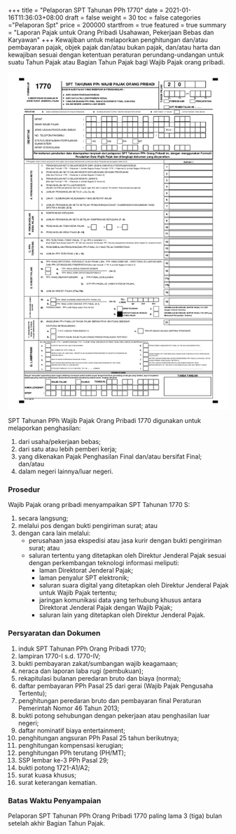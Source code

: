 +++
title = "Pelaporan SPT Tahunan PPh 1770"
date = 2021-01-16T11:36:03+08:00
draft = false
weight = 30
toc = false
categories ="Pelaporan Spt"
price = 200000
startfrom = true
featured = true
summary = "Laporan Pajak untuk Orang Pribadi Usahawan, Pekerjaan Bebas dan  Karyawan" 
+++
Kewajiban untuk melaporkan penghitungan dan/atau pembayaran pajak, objek pajak dan/atau bukan pajak, dan/atau harta dan kewajiban sesuai dengan ketentuan peraturan perundang-undangan untuk suatu Tahun Pajak atau Bagian Tahun Pajak bagi Wajib Pajak orang pribadi.

![SPT Tahunan Orang Pribadi 1770](spt-tahunan-pph-orang-pribadi.jpg)

SPT Tahunan PPh Wajib Pajak Orang Pribadi 1770 digunakan untuk melaporkan penghasilan:
1. dari usaha/pekerjaan bebas;
2. dari satu atau lebih pemberi kerja;
3. yang dikenakan Pajak Penghasilan Final dan/atau bersifat Final; dan/atau
4. dalam negeri lainnya/luar negeri.

### Prosedur
Wajib Pajak orang pribadi menyampaikan SPT Tahunan 1770 S:
1. secara langsung;
2. melalui pos dengan bukti pengiriman surat; atau
3. dengan cara lain melalui:
    - perusahaan jasa ekspedisi atau jasa kurir dengan bukti pengiriman surat; atau
    - saluran tertentu yang ditetapkan oleh Direktur Jenderal Pajak sesuai dengan perkembangan teknologi informasi meliputi:
        - laman Direktorat Jenderal Pajak;
        - laman penyalur SPT elektronik;
        - saluran suara digital yang ditetapkan oleh Direktur Jenderal Pajak untuk Wajib Pajak tertentu;
        - jaringan komunikasi data yang terhubung khusus antara Direktorat Jenderal Pajak dengan Wajib Pajak;
        - saluran lain yang ditetapkan oleh Direktur Jenderal Pajak.

### Persyaratan dan Dokumen
1. induk SPT Tahunan PPh Orang Pribadi 1770;
2. lampiran 1770-I s.d. 1770-IV;
3. bukti pembayaran zakat/sumbangan wajib keagamaan;
4. neraca dan laporan laba rugi (pembukuan);
5. rekapitulasi bulanan peredaran bruto dan biaya (norma);
6. daftar pembayaran PPh Pasal 25 dari gerai (Wajib Pajak Pengusaha Tertentu);
7. penghitungan peredaran bruto dan pembayaran final Peraturan Pemerintah Nomor 46 Tahun 2013;
8. bukti potong sehubungan dengan pekerjaan atau penghasilan luar negeri;
9. daftar nominatif biaya entertainment;
10. penghitungan angsuran PPh Pasal 25 tahun berikutnya;
11. penghitungan kompensasi kerugian;
12. penghitungan PPh terutang (PH/MT);
13. SSP lembar ke-3 PPh Pasal 29;
14. bukti potong 1721-A1/A2;
15. surat kuasa khusus;
16. surat keterangan kematian.

### Batas Waktu Penyampaian
Pelaporan SPT Tahunan PPh Orang Pribadi 1770 paling lama 3 (tiga) bulan setelah akhir Bagian Tahun Pajak.